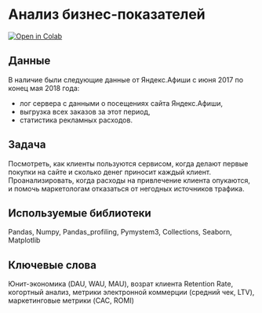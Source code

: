 # Анализ бизнес-показателей
[![Open in Colab](https://colab.research.google.com/assets/colab-badge.svg)](https://colab.research.google.com/github/valentinatihova/DA_projects/blob/master/analysis_of_bus_metrics/analysis_of_bus_metrics.ipynb)
## Данные
В наличие были следующие данные от Яндекс.Афиши с июня 2017 по конец мая 2018 года:
- лог сервера с данными о посещениях сайта Яндекс.Афиши,
- выгрузка всех заказов за этот период,
- статистика рекламных расходов.

## Задача
Посмотреть, как клиенты пользуются сервисом, когда делают первые покупки на сайте и сколько денег приносит каждый клиент. Проанализировать, когда расходы на привлечение клиента опукаются, и помочь маркетологам отказаться от негодных источников трафика.

## Используемые библиотеки
Pandas, Numpy, Pandas_profiling, Pymystem3, Collections, Seaborn, Matplotlib

## Ключевые слова
Юнит-экономика (DAU, WAU, MAU), возрат клиента Retention Rate, когортный анализ, метрики электронной коммерции (средний чек, LTV), маркетинговые метрики (CAC, ROMI)
